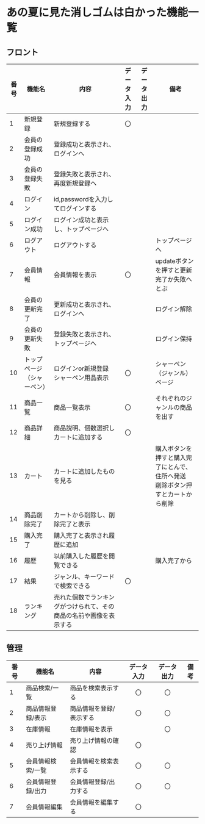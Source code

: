 # あの夏に見た消しゴムは白かった機能一覧

## フロント
|番号|機能名|内容|データ入力|データ出力|備考|
|---|---|---|:---:|:---:|---|
|1|新規登録|新規登録する|〇|||
|2|会員の登録成功|登録成功と表示され、ログインへ||||
|3|会員の登録失敗|登録失敗と表示され、再度新規登録へ||||
|4|ログイン|id,passwordを入力してログインする||||
|5|ログイン成功|ログイン成功と表示し、トップページへ||||
|6|ログアウト|ログアウトする|||トップページへ|
|7|会員情報|会員情報を表示|〇||updateボタンを押すと更新完了か失敗へとぶ|
|8|会員の更新完了|更新成功と表示され、ログインへ|||ログイン解除|
|9|会員の更新失敗|登録失敗と表示され、トップページへ|||ログイン保持|
|10|トップページ（シャーペン）|ログインor新規登録<br>シャーペン用品表示|〇||シャーペン（ジャンル）ページ|
|11|商品一覧|商品一覧表示|〇||それぞれのジャンルの商品を出す|
|12|商品詳細|商品説明、個数選択しカートに追加する|〇|||
|13|カート|カートに追加したものを見る|||購入ボタンを押すと購入完了にとんで、住所へ発送<br>削除ボタン押すとカートから削除|
|14|商品削除完了|カートから削除し、削除完了と表示||||
|15|購入完了|購入完了と表示され履歴に追加||||
|16|履歴|以前購入した履歴を閲覧できる|||購入完了から|
|17|結果|ジャンル、キーワードで検索できる|〇|||
|18|ランキング|売れた個数でランキングがつけられて、その商品の名前や画像を表示する||||


## 管理
|番号|機能名|内容|データ入力|データ出力|備考|
|---|---|---|:---:|:---:|---|
|1|商品検索/一覧|商品を検索表示する|〇|〇||
|2|商品情報登録/表示|商品情報を登録/表示する|〇|〇||
|3|在庫情報|在庫情報を表示||〇||
|4|売り上げ情報|売り上げ情報の確認|〇|||
|5|会員情報検索/一覧|会員情報を検索表示する|〇|〇||
|6|会員情報登録/出力|会員情報登録/出力する|〇|〇||
|7|会員情報編集|会員情報を編集する|〇|||

